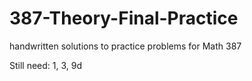 # 387-Theory-Final-Practice
handwritten solutions to practice problems for Math 387

Still need:
1, 3, 9d

